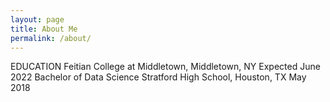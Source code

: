 ```yaml
---
layout: page
title: About Me
permalink: /about/
---
```


EDUCATION Feitian College at Middletown, Middletown, NY                       Expected June 2022 Bachelor of Data Science  Stratford High School, Houston, TX                                          May 2018

